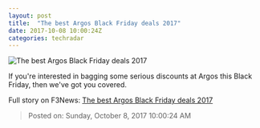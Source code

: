 ```yaml
---
layout: post
title:  "The best Argos Black Friday deals 2017"
date: 2017-10-08 10:00:24Z
categories: techradar
---
```


![The best Argos Black Friday deals 2017](http://cdn.mos.cms.futurecdn.net/D7USsHbLxwqpVxqnzEKez-1200-80.jpg)

If you're interested in bagging some serious discounts at Argos this Black Friday, then we've got you covered.


Full story on F3News: [The best Argos Black Friday deals 2017](http://www.f3nws.com/n/eNFJzG)

> Posted on: Sunday, October 8, 2017 10:00:24 AM
